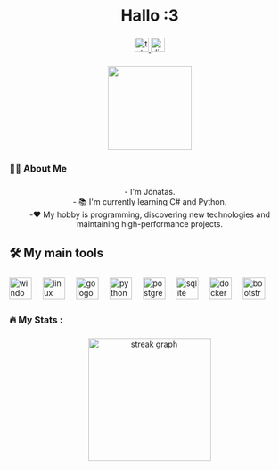 <h1 align="center">Hallo :3</h1>

###

<div align="center">
  <a href="t.me/adorabat" target="_blank">
    <img src="https://img.shields.io/static/v1?message=Telegram&logo=telegram&label=Contact&color=2CA5E0&logoColor=white&labelColor=&style=for-the-badge" height="25" alt="telegram logo"  />
  </a>
  <a href=".bashscript" target="_blank">
    <img src="https://img.shields.io/static/v1?message=Discord&logo=discord&label=contact%202&color=7289DA&logoColor=white&labelColor=&style=for-the-badge" height="25" alt="discord logo"  />
  </a>
</div>

###

<div align="center">
  <img height="150" src="https://i.pinimg.com/originals/03/07/f2/0307f226273b0df171f97669d609b8d1.gif"  />
</div>

###

<h3 align="left">👩‍💻  About Me</h3>

###

<p align="center">- I'm Jônatas.<br>- 📚 I'm currently learning C# and Python.<br>-❤️ My hobby is programming, discovering new technologies and maintaining high-performance projects.</p>

###

<h2 align="left">🛠 My main tools</h2>

###

<div align="left">
  <img src="https://cdn.jsdelivr.net/gh/devicons/devicon/icons/windows8/windows8-original.svg" height="40" alt="windows8 logo"  />
  <img width="12" />
  <img src="https://cdn.jsdelivr.net/gh/devicons/devicon/icons/linux/linux-original.svg" height="40" alt="linux logo"  />
  <img width="12" />
  <img src="https://cdn.jsdelivr.net/gh/devicons/devicon/icons/go/go-original-wordmark.svg" height="40" alt="go logo"  />
  <img width="12" />
  <img src="https://cdn.jsdelivr.net/gh/devicons/devicon/icons/python/python-original.svg" height="40" alt="python logo"  />
  <img width="12" />
  <img src="https://cdn.jsdelivr.net/gh/devicons/devicon/icons/postgresql/postgresql-original.svg" height="40" alt="postgresql logo"  />
  <img width="12" />
  <img src="https://cdn.jsdelivr.net/gh/devicons/devicon/icons/sqlite/sqlite-original.svg" height="40" alt="sqlite logo"  />
  <img width="12" />
  <img src="https://cdn.jsdelivr.net/gh/devicons/devicon/icons/docker/docker-plain-wordmark.svg" height="40" alt="docker logo"  />
  <img width="12" />
  <img src="https://cdn.jsdelivr.net/gh/devicons/devicon/icons/bootstrap/bootstrap-original.svg" height="40" alt="bootstrap logo"  />
</div>

###

<h3 align="left">🔥   My Stats :</h3>

###

<div align="center">
  <img src="https://streak-stats.demolab.com?user=naftalino&locale=en&mode=daily&theme=dark&hide_border=false&border_radius=5&order=3" height="220" alt="streak graph"  />
</div>

###
